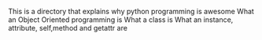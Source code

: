 This is a directory that explains
why python programming is awesome
What an Object Oriented  programming is
What a class is
What an instance, attribute, self,method and getattr are
